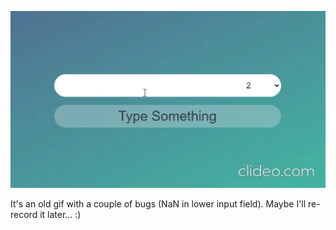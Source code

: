 ![](dzif.gif)

It's an old gif with a couple of bugs (NaN in lower input field). Maybe I'll re-record it later... :)
